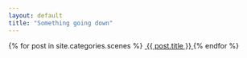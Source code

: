 ```yaml
---
layout: default
title: "Something going down"
---
```


<section class="gallery-wrapper">
	<div class="container photos">
		<div class="grid">
			{% for post in site.categories.scenes %}
				<a class="gallery-photo" href="{{ site.baseurl }}{{ post.url }}">
					<img src="{{ site.baseurl }}/{{ post.base-path }}/{{ post.image-name }}-sm.jpg" alt="">
					<span class="caption">{{ post.title }}</span>
				</a>
			{% endfor %}
		</div>
	</div>
</section>
